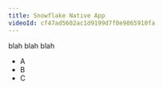 ```yaml
---
title: Snowflake Native App
videoId: cf47ad5602ac1d9199d7f0e9865910fa
---
```

blah blah blah

- A
- B
- C
